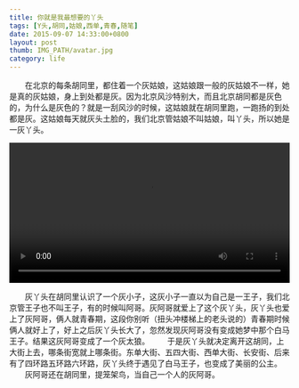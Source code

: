 ```yaml
---
title: 你就是我最想要的丫头
tags: [Y头,胡同,姑娘,西单,青春,随笔]
date: 2015-09-07 14:33:00+0800
layout: post
thumb: IMG_PATH/avatar.jpg
category: life
---
```


&emsp;&emsp;在北京的每条胡同里，都住着一个灰姑娘，这姑娘跟一般的灰姑娘不一样，她是真的灰姑娘，身上到处都是灰。因为北京风沙特别大，而且北京胡同都是灰色的，为什么是灰色的？就是一刮风沙的时候，这姑娘就在胡同里跑，一跑扬的到处都是灰。这姑娘每天就灰头土脸的，我们北京管姑娘不叫姑娘，叫丫头，所以她是一灰丫头。

<video width="100%"  src="http://112.253.22.153/12/b/w/a/y/bwaytjrjegwbvpznbmvueocnomtbus/dd.yinyuetai.com/A7D2014C4F1E74D530AD8B7905517577.mp4?sc=485305e3d42a49e8" controls loop>Your browser does not support the <code>video</code> element.</video>

&emsp;&emsp;灰丫头在胡同里认识了一个灰小子，这灰小子一直以为自己是一王子，我们北京管王子也不叫王子，有的时候叫阿哥。灰阿哥就爱上了这个灰丫头，灰丫头也爱上了灰阿哥，俩人就青春期，这段你别听（扭头冲楼梯上的老头说的）青春期时候俩人就好上了，好上之后灰丫头长大了，忽然发现灰阿哥没有变成她梦中那个白马王子。结果这灰阿哥变成了一个灰太狼。
&emsp;&emsp;于是灰丫头就决定离开这胡同，上大街上去，哪条街宽就上哪条街。东单大街、五四大街、西单大街、长安街、后来有了四环路五环路六环路，灰丫头终于遇见了白马王子，也变成了美丽的公主。
&emsp;&emsp;灰阿哥还在胡同里，提笼架鸟，当自己一个人的灰阿哥。
